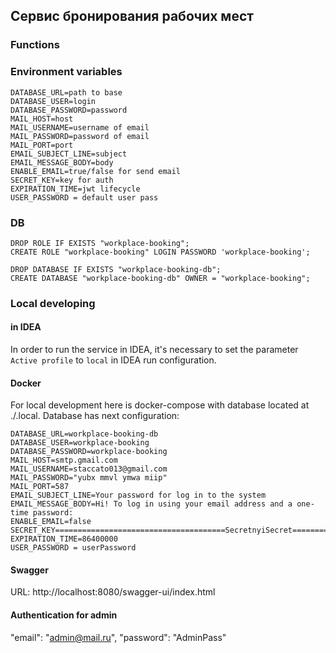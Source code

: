 ## Сервис бронирования рабочих мест

### Functions

### Environment variables

```properties
DATABASE_URL=path to base
DATABASE_USER=login
DATABASE_PASSWORD=password
MAIL_HOST=host
MAIL_USERNAME=username of email
MAIL_PASSWORD=password of email
MAIL_PORT=port
EMAIL_SUBJECT_LINE=subject
EMAIL_MESSAGE_BODY=body
ENABLE_EMAIL=true/false for send email
SECRET_KEY=key for auth
EXPIRATION_TIME=jwt lifecycle
USER_PASSWORD = default user pass
```

### DB

```postgresql
DROP ROLE IF EXISTS "workplace-booking";
CREATE ROLE "workplace-booking" LOGIN PASSWORD 'workplace-booking';

DROP DATABASE IF EXISTS "workplace-booking-db";
CREATE DATABASE "workplace-booking-db" OWNER = "workplace-booking";
```

### Local developing

#### in IDEA

In order to run the service in IDEA, it's necessary to set
the parameter `Active profile` to `local` in IDEA run configuration.

#### Docker

For local development here is docker-compose with database located at ./.local. Database has next configuration:

```properties
DATABASE_URL=workplace-booking-db
DATABASE_USER=workplace-booking
DATABASE_PASSWORD=workplace-booking
MAIL_HOST=smtp.gmail.com
MAIL_USERNAME=staccato013@gmail.com
MAIL_PASSWORD="yubx mmvl ymwa miip"
MAIL_PORT=587
EMAIL_SUBJECT_LINE=Your password for log in to the system
EMAIL_MESSAGE_BODY=Hi! To log in using your email address and a one-time password:
ENABLE_EMAIL=false
SECRET_KEY======================================SecretnyiSecret================================
EXPIRATION_TIME=86400000
USER_PASSWORD = userPassword
```
#### Swagger

URL: http://localhost:8080/swagger-ui/index.html

#### Authentication for admin

"email": "admin@mail.ru",
"password": "AdminPass"
